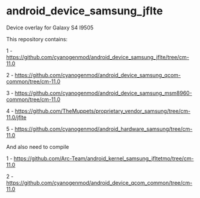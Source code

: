 android_device_samsung_jflte
===============================

Device overlay for Galaxy S4 I9505



This repository contains: 


1 - https://github.com/cyanogenmod/android_device_samsung_jflte/tree/cm-11.0

2 - https://github.com/cyanogenmod/android_device_samsung_qcom-common/tree/cm-11.0

3 - https://github.com/cyanogenmod/android_device_samsung_msm8960-common/tree/cm-11.0

4 - https://github.com/TheMuppets/proprietary_vendor_samsung/tree/cm-11.0/jflte

5 - https://github.com/cyanogenmod/android_hardware_samsung/tree/cm-11.0



And also need to compile


1 - https://github.com/Arc-Team/android_kernel_samsung_jfltetmo/tree/cm-11.0

2 - https://github.com/cyanogenmod/android_device_qcom_common/tree/cm-11.0
